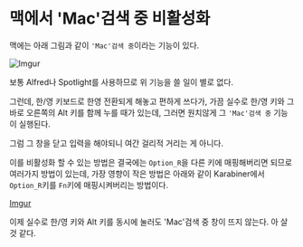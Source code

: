 # 맥에서 'Mac'검색 중 비활성화

맥에는 아래 그림과 같이 `'Mac'검색 중`이라는 기능이 있다.

![Imgur](http://i.imgur.com/zIRkD4Q.png)

보통 Alfred나 Spotlight를 사용하므로 위 기능을 쓸 일이 별로 없다.
 
그런데, 한/영 키보드로 한영 전환되게 해놓고 편하게 쓰다가, 가끔 실수로 한/영 키와 그 바로 오른쪽의 Alt 키를 함께 누를 때가 있는데, 그러면 원치않게 그 `'Mac'검색 중` 기능이 실행된다.
 
그럼 그 창을 닫고 입력을 해야되니 여간 걸리적 거리는 게 아니다.
 
이를 비활성화 할 수 있는 방법은 결국에는 `Option_R`을 다른 키에 매핑해버리면 되므로 여러가지 방법이 있는데, 가장 영향이 작은 방법은 아래와 같이 Karabiner에서 `Option_R`키를 `Fn`키에 매핑시켜버리는 방법이다.
 
[Imgur](http://i.imgur.com/nW4DX6G.png)
 
이제 실수로 한/영 키와 Alt 키를 동시에 눌러도 'Mac'검색 중 창이 뜨지 않는다. 아 살 것 같다.
